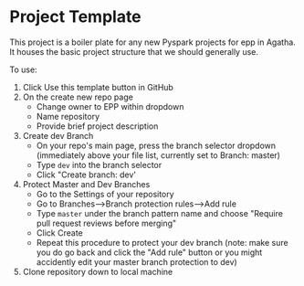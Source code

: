 # Project Template

This project is a boiler plate for any new Pyspark projects for epp in Agatha. It houses the basic project structure that we should generally use.

To use:
1. Click Use this template button in GitHub
2. On the create new repo page
    * Change owner to EPP within dropdown
    * Name repository
    * Provide brief project description
3. Create dev Branch
    * On your repo's main page, press the branch selector dropdown (immediately above your file list, currently set to Branch: master)
    * Type `dev` into the branch selector
    * Click "Create branch: dev'
3. Protect Master and Dev Branches
    * Go to the Settings of your repository
    * Go to Branches-->Branch protection rules-->Add rule
    * Type `master` under the branch pattern name and choose "Require pull request reviews before merging"
    * Click Create
    * Repeat this procedure to protect your dev branch (note: make sure you do go back and click the "Add rule" button or you might accidently edit your master branch protection to dev)
4. Clone repository down to local machine
